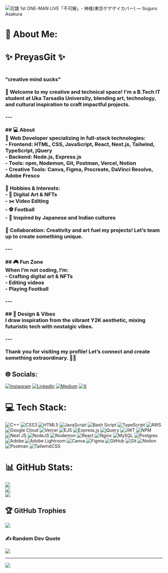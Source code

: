 ![花譜 1st ONE-MAN LIVE「不可解」- 神様(東京ゲゲゲイカバー) — Suguru Asakura](https://github.com/user-attachments/assets/dd1b79d9-2ce2-4e45-ab78-0d0e79005d68)


# 💫 About Me:
# ✨ PreyasGit ✨  <h3><br>**"creative mind sucks"**<br><br>🎨 Welcome to my creative and technical space! I'm a **B.Tech IT student** at **Uka Tarsadia University**, blending art, technology, and cultural inspiration to craft impactful projects.<br><br>---<br><br>## 💻 About  <br>🚀 **Web Developer** specializing in **full-stack technologies**:  <br>- **Frontend**: HTML, CSS, JavaScript, React, Next.js, Tailwind, TypeScript, jQuery  <br>- **Backend**: Node.js, Express.js  <br>- **Tools**: npm, Nodemon, Git, Postman, Vercel, Notion  <br>- **Creative Tools**: Canva, Figma, Procreate, DaVinci Resolve, Adobe Fresco  <br><br>🌟 **Hobbies & Interests**:  <br>- 🎨 Digital Art & NFTs  <br>- ✂️ Video Editing  <br>- ⚽ Football  <br>- 🌸 Inspired by **Japanese and Indian cultures**  <br><br>🤝 **Collaboration**: Creativity and art fuel my projects! Let’s team up to create something unique.<br><br>---<br><br>## 🎮 Fun Zone  <br>When I’m not coding, I’m:  <br>- Crafting digital art & NFTs  <br>- Editing videos  <br>- Playing **Football**  <br><br>---<br><br>## 🌌 Design & Vibes  <br>I draw inspiration from the vibrant **Y2K aesthetic**, mixing futuristic tech with nostalgic vibes.<br><br>---<br><br>Thank you for visiting my profile! Let’s connect and create something extraordinary. 🚀✨</h3>


## 🌐 Socials:
[![Instagram](https://img.shields.io/badge/Instagram-%23E4405F.svg?logo=Instagram&logoColor=white)](https://instagram.com/the.rebel.jedi) [![LinkedIn](https://img.shields.io/badge/LinkedIn-%230077B5.svg?logo=linkedin&logoColor=white)](https://linkedin.com/in/Preyas_Mistry) [![Medium](https://img.shields.io/badge/Medium-12100E?logo=medium&logoColor=white)](https://medium.com/@preyasrajeshmistry) [![X](https://img.shields.io/badge/X-black.svg?logo=X&logoColor=white)](https://x.com/preyasmistry3) 

# 💻 Tech Stack:
![C++](https://img.shields.io/badge/c++-%2300599C.svg?style=for-the-badge&logo=c%2B%2B&logoColor=white) ![CSS3](https://img.shields.io/badge/css3-%231572B6.svg?style=for-the-badge&logo=css3&logoColor=white) ![HTML5](https://img.shields.io/badge/html5-%23E34F26.svg?style=for-the-badge&logo=html5&logoColor=white) ![JavaScript](https://img.shields.io/badge/javascript-%23323330.svg?style=for-the-badge&logo=javascript&logoColor=%23F7DF1E) ![Bash Script](https://img.shields.io/badge/bash_script-%23121011.svg?style=for-the-badge&logo=gnu-bash&logoColor=white) ![TypeScript](https://img.shields.io/badge/typescript-%23007ACC.svg?style=for-the-badge&logo=typescript&logoColor=white) ![AWS](https://img.shields.io/badge/AWS-%23FF9900.svg?style=for-the-badge&logo=amazon-aws&logoColor=white) ![Google Cloud](https://img.shields.io/badge/GoogleCloud-%234285F4.svg?style=for-the-badge&logo=google-cloud&logoColor=white) ![Vercel](https://img.shields.io/badge/vercel-%23000000.svg?style=for-the-badge&logo=vercel&logoColor=white) ![EJS](https://img.shields.io/badge/ejs-%23B4CA65.svg?style=for-the-badge&logo=ejs&logoColor=black) ![Express.js](https://img.shields.io/badge/express.js-%23404d59.svg?style=for-the-badge&logo=express&logoColor=%2361DAFB) ![jQuery](https://img.shields.io/badge/jquery-%230769AD.svg?style=for-the-badge&logo=jquery&logoColor=white) ![JWT](https://img.shields.io/badge/JWT-black?style=for-the-badge&logo=JSON%20web%20tokens) ![NPM](https://img.shields.io/badge/NPM-%23CB3837.svg?style=for-the-badge&logo=npm&logoColor=white) ![Next JS](https://img.shields.io/badge/Next-black?style=for-the-badge&logo=next.js&logoColor=white) ![NodeJS](https://img.shields.io/badge/node.js-6DA55F?style=for-the-badge&logo=node.js&logoColor=white) ![Nodemon](https://img.shields.io/badge/NODEMON-%23323330.svg?style=for-the-badge&logo=nodemon&logoColor=%BBDEAD) ![React](https://img.shields.io/badge/react-%2320232a.svg?style=for-the-badge&logo=react&logoColor=%2361DAFB) ![Nginx](https://img.shields.io/badge/nginx-%23009639.svg?style=for-the-badge&logo=nginx&logoColor=white) ![MySQL](https://img.shields.io/badge/mysql-4479A1.svg?style=for-the-badge&logo=mysql&logoColor=white) ![Postgres](https://img.shields.io/badge/postgres-%23316192.svg?style=for-the-badge&logo=postgresql&logoColor=white) ![Adobe](https://img.shields.io/badge/adobe-%23FF0000.svg?style=for-the-badge&logo=adobe&logoColor=white) ![Adobe Lightroom](https://img.shields.io/badge/Adobe%20Lightroom-31A8FF.svg?style=for-the-badge&logo=Adobe%20Lightroom&logoColor=white) ![Canva](https://img.shields.io/badge/Canva-%2300C4CC.svg?style=for-the-badge&logo=Canva&logoColor=white) ![Figma](https://img.shields.io/badge/figma-%23F24E1E.svg?style=for-the-badge&logo=figma&logoColor=white) ![GitHub](https://img.shields.io/badge/github-%23121011.svg?style=for-the-badge&logo=github&logoColor=white) ![Git](https://img.shields.io/badge/git-%23F05033.svg?style=for-the-badge&logo=git&logoColor=white) ![Notion](https://img.shields.io/badge/Notion-%23000000.svg?style=for-the-badge&logo=notion&logoColor=white) ![Postman](https://img.shields.io/badge/Postman-FF6C37?style=for-the-badge&logo=postman&logoColor=white) ![TailwindCSS](https://img.shields.io/badge/tailwindcss-%2338B2AC.svg?style=for-the-badge&logo=tailwind-css&logoColor=white)
# 📊 GitHub Stats:
![](https://github-readme-stats.vercel.app/api?username=PreyasGit&theme=dark&hide_border=false&include_all_commits=false&count_private=false)<br/>
![](https://github-readme-streak-stats.herokuapp.com/?user=PreyasGit&theme=dark&hide_border=false)<br/>
![](https://github-readme-stats.vercel.app/api/top-langs/?username=PreyasGit&theme=dark&hide_border=false&include_all_commits=false&count_private=false&layout=compact)

## 🏆 GitHub Trophies
![](https://github-profile-trophy.vercel.app/?username=PreyasGit&theme=radical&no-frame=false&no-bg=true&margin-w=4)

### ✍️ Random Dev Quote
![](https://quotes-github-readme.vercel.app/api?type=horizontal&theme=tokyonight)

---
[![](https://visitcount.itsvg.in/api?id=PreyasGit&icon=6&color=0)](https://visitcount.itsvg.in)

<!-- Proudly created with GPRM ( https://gprm.itsvg.in ) -->

